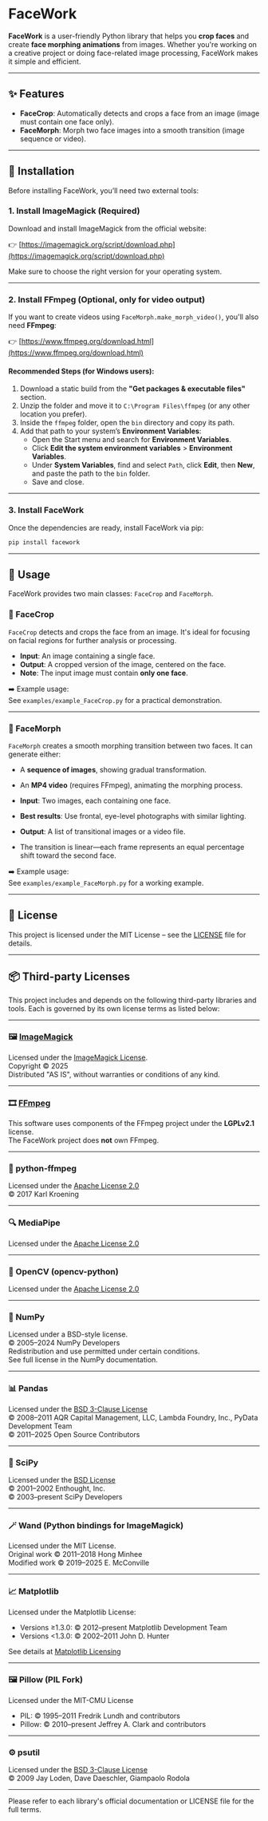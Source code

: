# FaceWork

**FaceWork** is a user-friendly Python library that helps you **crop faces** and create **face morphing animations** from images. Whether you're working on a creative project or doing face-related image processing, FaceWork makes it simple and efficient.

---

## ✨ Features

- **FaceCrop**: Automatically detects and crops a face from an image (image must contain one face only).
- **FaceMorph**: Morph two face images into a smooth transition (image sequence or video).

---

## 🔧 Installation

Before installing FaceWork, you’ll need two external tools:

### 1. Install ImageMagick (Required)

Download and install ImageMagick from the official website:

👉 [https://imagemagick.org/script/download.php](https://imagemagick.org/script/download.php)

Make sure to choose the right version for your operating system.

---

### 2. Install FFmpeg (Optional, only for video output)

If you want to create videos using `FaceMorph.make_morph_video()`, you'll also need **FFmpeg**:

👉 [https://www.ffmpeg.org/download.html](https://www.ffmpeg.org/download.html)

#### Recommended Steps (for Windows users):
1. Download a static build from the **"Get packages & executable files"** section.
2. Unzip the folder and move it to `C:\Program Files\ffmpeg` (or any other location you prefer).
3. Inside the `ffmpeg` folder, open the `bin` directory and copy its path.
4. Add that path to your system’s **Environment Variables**:
   - Open the Start menu and search for **Environment Variables**.
   - Click **Edit the system environment variables** > **Environment Variables**.
   - Under **System Variables**, find and select `Path`, click **Edit**, then **New**, and paste the path to the `bin` folder.
   - Save and close.

---

### 3. Install FaceWork

Once the dependencies are ready, install FaceWork via pip:

```bash
pip install facework
```

---

## 🚀 Usage

FaceWork provides two main classes: `FaceCrop` and `FaceMorph`.

### 🔲 FaceCrop

`FaceCrop` detects and crops the face from an image. It's ideal for focusing on facial regions for further analysis or processing.

- **Input**: An image containing a single face.
- **Output**: A cropped version of the image, centered on the face.
- **Note**: The input image must contain **only one face**.

➡️ Example usage:  
See `examples/example_FaceCrop.py` for a practical demonstration.

---

### 🔁 FaceMorph

`FaceMorph` creates a smooth morphing transition between two faces. It can generate either:

- A **sequence of images**, showing gradual transformation.
- An **MP4 video** (requires FFmpeg), animating the morphing process.

- **Input**: Two images, each containing one face.
- **Best results**: Use frontal, eye-level photographs with similar lighting.
- **Output**: A list of transitional images or a video file.
- The transition is linear—each frame represents an equal percentage shift toward the second face.

➡️ Example usage:  
See `examples/example_FaceMorph.py` for a working example.

---

## 📄 License

This project is licensed under the MIT License – see the [LICENSE](LICENSE) file for details.

---

## 📦 Third-party Licenses

This project includes and depends on the following third-party libraries and tools. Each is governed by its own license terms as listed below:

---

### 🖼️ [ImageMagick](https://imagemagick.org)

Licensed under the [ImageMagick License](https://imagemagick.org/script/license.php).  
Copyright © 2025  
Distributed "AS IS", without warranties or conditions of any kind.

---

### 🎞️ [FFmpeg](https://ffmpeg.org)

This software uses components of the FFmpeg project under the **LGPLv2.1** license.  
The FaceWork project does **not** own FFmpeg.

---

### 📼 python-ffmpeg

Licensed under the [Apache License 2.0](http://www.apache.org/licenses/LICENSE-2.0)  
© 2017 Karl Kroening

---

### 🔍 MediaPipe

Licensed under the [Apache License 2.0](http://www.apache.org/licenses/LICENSE-2.0)  


---

### 🎥 OpenCV (opencv-python)

Licensed under the [Apache License 2.0](http://www.apache.org/licenses/LICENSE-2.0)

---

### 🧮 NumPy

Licensed under a BSD-style license.  
© 2005–2024 NumPy Developers  
Redistribution and use permitted under certain conditions.  
See full license in the NumPy documentation.

---

### 📊 Pandas

Licensed under the [BSD 3-Clause License](https://opensource.org/licenses/BSD-3-Clause)  
© 2008–2011 AQR Capital Management, LLC, Lambda Foundry, Inc., PyData Development Team  
© 2011–2025 Open Source Contributors

---

### 🔬 SciPy

Licensed under the [BSD License](https://opensource.org/licenses/BSD-3-Clause)  
© 2001–2002 Enthought, Inc.  
© 2003–present SciPy Developers

---

### 🪄 Wand (Python bindings for ImageMagick)

Licensed under the MIT License.  
Original work © 2011–2018 Hong Minhee  
Modified work © 2019–2025 E. McConville

---

### 📈 Matplotlib

Licensed under the Matplotlib License:

- Versions ≥1.3.0: © 2012–present Matplotlib Development Team
- Versions <1.3.0: © 2002–2011 John D. Hunter

See details at [Matplotlib Licensing](https://matplotlib.org/stable/users/project/license.html)

---

### 🖼️ Pillow (PIL Fork)

Licensed under the MIT-CMU License  
- PIL: © 1995–2011 Fredrik Lundh and contributors  
- Pillow: © 2010–present Jeffrey A. Clark and contributors

---

### ⚙️ psutil

Licensed under the [BSD 3-Clause License](https://opensource.org/licenses/BSD-3-Clause)  
© 2009 Jay Loden, Dave Daeschler, Giampaolo Rodola

---

Please refer to each library's official documentation or LICENSE file for the full terms.
